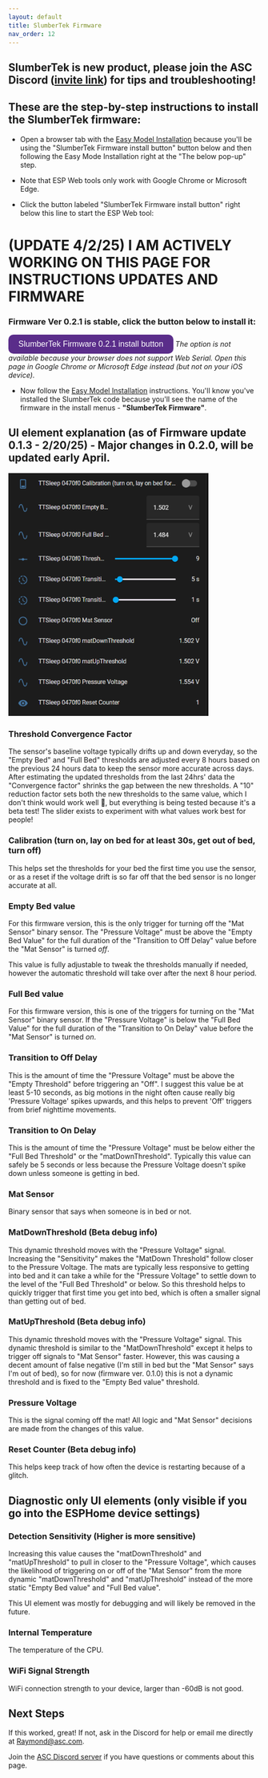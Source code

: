 ```yaml
---
layout: default
title: SlumberTek Firmware 
nav_order: 12
---
```

<style>
esp-web-install-button button {
    color: var(--esp-tools-button-text-color, #fff);
    background-color: var(--esp-tools-button-color, #5A2D8A);
    border-radius: var(--esp-tools-button-border-radius, 10px);
    padding: 10px 20px;
    font-size: 16px;
    border: none;
    cursor: pointer;
}
esp-web-install-button button:hover {
    background-color: var(--esp-tools-button-color, #7A3FA8);
}
</style>

## SlumberTek is new product, please join the ASC Discord ([invite link](https://discord.gg/cB9P6NmYJg)) for tips and troubleshooting!

## These are the step-by-step instructions to install the SlumberTek firmware:

- Open a browser tab with the [Easy Model Installation](https://appliedsensorco.github.io/EasyModeInstall.html) because you'll be using the "SlumberTek Firmware install button" button below and then following the Easy Mode Installation right at the "The below pop-up" step.

- Note that ESP Web tools only work with Google Chrome or Microsoft Edge.

- Click the button labeled "SlumberTek Firmware install button" right below this line to start the ESP Web tool:

# **(UPDATE 4/2/25)** I AM ACTIVELY WORKING ON THIS PAGE FOR INSTRUCTIONS UPDATES AND FIRMWARE
### Firmware Ver 0.2.1 is stable, click the button below to install it:

<esp-web-install-button manifest="https://raw.githubusercontent.com/ASCKing9/TrampleTek-Blue-code/refs/heads/main/TrampleTek_Debug/SleepMatBeta/TrampleTek_Sleep.json" install-supported="">
        <button slot="activate">SlumberTek Firmware 0.2.1 install button</button>
        <i slot="unsupported">
          The option is not available because your browser does not support Web
          Serial. Open this page in Google Chrome or Microsoft Edge instead<span class="not-supported-i hidden">
            (but not on your iOS device)</span>.
        </i>
</esp-web-install-button>

- Now follow the [Easy Model Installation](https://appliedsensorco.github.io/EasyModeInstall.html) instructions. You'll know you've installed the SlumberTek code because you'll see the name of the firmware in the install menus - **"SlumberTek Firmware"**.

## UI element explanation (as of Firmware update 0.1.3 - 2/20/25) - Major changes in 0.2.0, will be updated early April.

<img src="images/TTsleep_1_UI_013.png" width="400">

### Threshold Convergence Factor
The sensor's baseline voltage typically drifts up and down everyday, so the "Empty Bed" and "Full Bed" thresholds are adjusted every 8 hours based on the previous 24 hours data to keep the sensor more accurate across days. After estimating the updated thresholds from the last 24hrs' data the "Convergence factor" shrinks the gap between the new thresholds. A "10" reduction factor sets both the new thresholds to the same value, which I don't think would work well 🤔, but everything is being tested because it's a beta test! The slider exists to experiment with what values work best for people!

### Calibration (turn on, lay on bed for at least 30s, get out of bed, turn off)
This helps set the thresholds for your bed the first time you use the sensor, or as a reset if the voltage drift is so far off that the bed sensor is no longer accurate at all.

### Empty Bed value
For this firmware version, this is the only trigger for turning off the "Mat Sensor" binary sensor. The "Pressure Voltage" must be above the "Empty Bed Value" for the full duration of the "Transition to Off Delay" value before the "Mat Sensor" is turned *off*.

This value is fully adjustable to tweak the thresholds manually if needed, however the automatic threshold will take over after the next 8 hour period.

### Full Bed value
For this firmware version, this is one of the triggers for turning on the "Mat Sensor" binary sensor. If the "Pressure Voltage" is below the "Full Bed Value" for the full duration of the "Transition to On Delay" value before the "Mat Sensor" is turned *on*.

### Transition to Off Delay
This is the amount of time the "Pressure Voltage" must be above the "Empty Threshold" before triggering an "Off". I suggest this value be at least 5-10 seconds, as big motions in the night often cause really big 'Pressure Voltage' spikes upwards, and this helps to prevent 'Off' triggers from brief nighttime movements. 

### Transition to On Delay
This is the amount of time the "Pressure Voltage" must be below either the "Full Bed Threshold" or the "matDownThreshold". Typically this value can safely be 5 seconds or less because the Pressure Voltage doesn't spike down unless someone is getting in bed.

### Mat Sensor
Binary sensor that says when someone is in bed or not.

### MatDownThreshold (Beta debug info)
This dynamic threshold moves with the "Pressure Voltage" signal. Increasing the "Sensitivity" makes the "MatDown Threshold" follow closer to the Pressure Voltage. The mats are typically less responsive to getting into bed and it can take a while for the "Pressure Voltage" to settle down to the level of the "Full Bed Threshold" or below. So this threshold helps to quickly trigger that first time you get into bed, which is often a smaller signal than getting out of bed.

### MatUpThreshold (Beta debug info)
This dynamic threshold moves with the "Pressure Voltage" signal. This dynamic threshold is similar to the "MatDownThreshold" except it helps to trigger off signals to "Mat Sensor" faster. However, this was causing a decent amount of false negative (I'm still in bed but the "Mat Sensor" says I'm out of bed), so for now (firmware ver. 0.1.0) this is not a dynamic threshold and is fixed to the "Empty Bed value" threshold.

### Pressure Voltage
This is the signal coming off the mat! All logic and "Mat Sensor" decisions are made from the changes of this value.

### Reset Counter (Beta debug info)
This helps keep track of how often the device is restarting because of a glitch.

## Diagnostic only UI elements (only visible if you go into the ESPHome device settings)

### Detection Sensitivity (Higher is more sensitive)
Increasing this value causes the "matDownThreshold" and "matUpThreshold" to pull in closer to the "Pressure Voltage", which causes the likelihood of triggering on or off of the "Mat Sensor" from the more dynamic "matDownThreshold" and "matUpThreshold" instead of the more static "Empty Bed value" and "Full Bed value".

This UI element was mostly for debugging and will likely be removed in the future.

### Internal Temperature
The temperature of the CPU.

### WiFi Signal Strength
WiFi connection strength to your device, larger than -60dB is not good.

## Next Steps
If this worked, great! If not, ask in the Discord for help or email me directly at Raymond@asc.com.

Join the [ASC Discord server](https://discord.gg/cB9P6NmYJg) if you have questions or comments about this page.

<script
  type="module"
  src="https://unpkg.com/esp-web-tools@10/dist/web/install-button.js?module"
></script>

